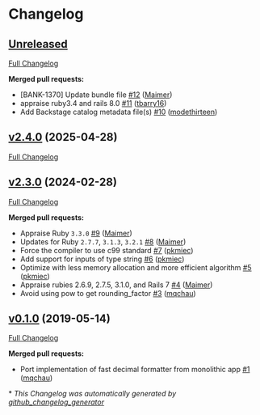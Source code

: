 # Changelog

## [Unreleased](https://github.com/appfolio/ae_fast_decimal_formatter/tree/HEAD)

[Full Changelog](https://github.com/appfolio/ae_fast_decimal_formatter/compare/v2.4.0...HEAD)

**Merged pull requests:**

- \[BANK-1370\] Update bundle file [\#12](https://github.com/appfolio/ae_fast_decimal_formatter/pull/12) ([Maimer](https://github.com/Maimer))
- appraise ruby3.4 and rails 8.0 [\#11](https://github.com/appfolio/ae_fast_decimal_formatter/pull/11) ([tbarry16](https://github.com/tbarry16))
- Add Backstage catalog metadata file\(s\) [\#10](https://github.com/appfolio/ae_fast_decimal_formatter/pull/10) ([modethirteen](https://github.com/modethirteen))

## [v2.4.0](https://github.com/appfolio/ae_fast_decimal_formatter/tree/v2.4.0) (2025-04-28)

[Full Changelog](https://github.com/appfolio/ae_fast_decimal_formatter/compare/v2.3.0...v2.4.0)

## [v2.3.0](https://github.com/appfolio/ae_fast_decimal_formatter/tree/v2.3.0) (2024-02-28)

[Full Changelog](https://github.com/appfolio/ae_fast_decimal_formatter/compare/v0.1.0...v2.3.0)

**Merged pull requests:**

- Appraise Ruby `3.3.0` [\#9](https://github.com/appfolio/ae_fast_decimal_formatter/pull/9) ([Maimer](https://github.com/Maimer))
- Updates for Ruby `2.7.7`, `3.1.3`, `3.2.1` [\#8](https://github.com/appfolio/ae_fast_decimal_formatter/pull/8) ([Maimer](https://github.com/Maimer))
- Force the compiler to use c99 standard [\#7](https://github.com/appfolio/ae_fast_decimal_formatter/pull/7) ([pkmiec](https://github.com/pkmiec))
- Add support for inputs of type string [\#6](https://github.com/appfolio/ae_fast_decimal_formatter/pull/6) ([pkmiec](https://github.com/pkmiec))
- Optimize with less memory allocation and more efficient algorithm [\#5](https://github.com/appfolio/ae_fast_decimal_formatter/pull/5) ([pkmiec](https://github.com/pkmiec))
- Appraise rubies 2.6.9, 2.7.5, 3.1.0, and Rails 7 [\#4](https://github.com/appfolio/ae_fast_decimal_formatter/pull/4) ([Maimer](https://github.com/Maimer))
- Avoid using pow to get rounding\_factor [\#3](https://github.com/appfolio/ae_fast_decimal_formatter/pull/3) ([mqchau](https://github.com/mqchau))

## [v0.1.0](https://github.com/appfolio/ae_fast_decimal_formatter/tree/v0.1.0) (2019-05-14)

[Full Changelog](https://github.com/appfolio/ae_fast_decimal_formatter/compare/d2d24081475820155012f3f8678e247ef1e77a00...v0.1.0)

**Merged pull requests:**

- Port implementation of fast decimal formatter from monolithic app [\#1](https://github.com/appfolio/ae_fast_decimal_formatter/pull/1) ([mqchau](https://github.com/mqchau))



\* *This Changelog was automatically generated by [github_changelog_generator](https://github.com/github-changelog-generator/github-changelog-generator)*
